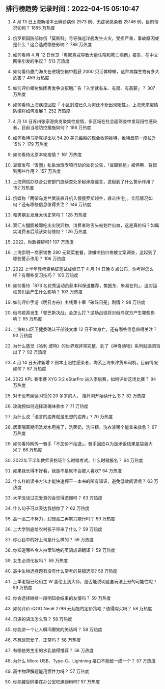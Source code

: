 
## 排行榜趋势 记录时间：2022-04-15 05:10:47
  
  1. 4 月 13 日上海新增本土确诊病例 2573 例、无症状感染者 25146 例，目前情况如何？ 1855 万热度
    
  2. 俄罗斯国防部称俄「莫斯科」号导弹巡洋舰发生火灾，受损严重，事故原因或是什么？这会造成哪些影响？ 788 万热度
    
  3. 如何看待 4 月 12 日世卫「奥密克戎导致大量住院和死亡病例」报告，在中文网络引发的争议？ 513 万热度
    
  4. 如何看待厦门海关在进境空箱中截获 2000 只活体蟑螂，这种病媒生物有多大危害？ 459 万热度
    
  5. 如何评价椰树集团再发争议招聘广告「入学就有车、有房、有高薪」？ 307 万热度
    
  6. 如何看待上海疾控回应「 小区封控已久为何还不断出现阳性」，上海未来疫情防控将如何发展？ 252 万热度
    
  7. 4 月 14 日苏州张家港突发聚集性疫情，多区域在社会面筛查中发现阳性感染者，目前当地防控措施如何？ 198 万热度
    
  8. 如何看待马斯克提出以 54.20 美元每股的现金收购推特，推特盘前一度拉升 15%？ 179 万热度
    
  9. 如何看待太原本轮疫情？ 161 万热度
    
  10. 豆瓣发布「饭圈」乱象治理专项行动的处罚公告，「豆瓣鹅组」被停用，将起到哪些作用？ 157 万热度
    
  11. 上海网信办联合公安部门连续查处多起涉疫谣言，这起到了什么警示作用？ 152 万热度
    
  12. 俄媒称「两架乌克兰武装直升机入侵俄罗斯领空，袭击住宅」，实际情况如何？还有哪些信息值得关注？ 146 万热度
    
  13. 和男朋友发展太快正常吗？ 128 万热度
    
  14. 双汇火腿肠被曝吃出尖锐异物，消费者称舌头被划烂出血，这是真的吗？如属实消费者后续该如何维权？ 126 万热度
    
  15. 2022，你敢裸辞吗? 107 万热度
    
  16. 上海崇明一商家销售 280 元蔬菜套餐，涉嫌哄抬价格被立案调查，这起到了哪些警示作用？ 106 万热度
    
  17. 2022 上半年教师资格证笔试成绩已于 4 月 14 日晚 8 点公布，你考得怎么样？有哪些复习技巧？ 105 万热度
    
  18. 如何看待「873 名优秀运动员获本科保送推荐，樊振东、朱易在列」，这对运动员们会产生什么影响？ 103 万热度
    
  19. 如何评价手游《明日方舟》主线第十章「破碎日冕」剧情？ 98 万热度
    
  20. 俄乌若真发生「顿巴斯决战」会怎么打？这场战役将对俄乌双方产生哪些影响？ 95 万热度
    
  21. 上海虹口区卫健委确认干部钱文雄 12 日不幸身亡，还有哪些信息值得关注？ 93 万热度
    
  22. 为什么感觉《哈利·波特》的世界观非常完整，到了《神奇动物》系列就漏洞百出了？ 92 万热度
    
  23. 4 月 14 日天津新增 2 例本土阳性感染者，均系上海来津货车司机，目前情况如何？ 87 万热度
    
  24. 2022 KPL 春季赛 XYG 3:2 eStarPro 进入季后赛，如何评价这场比赛？ 84 万热度
    
  25. 对于没有阅读习惯的 20 多岁的人， 推荐刚开始读什么书？ 82 万热度
    
  26. 玫瑰控如何选择玫瑰味香水？ 71 万热度
    
  27. 为什么说「语言的边界就是思想的边界」? 70 万热度
    
  28. 居家隔离期间洗发水用完了，洗面奶，洗洁精，洗衣液哪个能拿来救急？ 67 万热度
    
  29. 如何看待网传一骑手「不加价不给送」，骑手回应以为是米饭结果是袋装大米？ 66 万热度
    
  30. 2022年下半年教师资格证什么时候考试，什么时候报名？ 64 万热度
    
  31. 如果我长得不好看，我是不是就不会被人喜欢? 64 万热度
    
  32. 什么样的读书方法才能快速榨干一本书的所有知识，避免低效阅读呢？ 63 万热度
    
  33. 大学没谈过恋爱真的会觉得遗憾吗？ 63 万热度
    
  34. 什么句子可以表达我想你了？ 62 万热度
    
  35. 高一高二不努力，幻想高三再努力能行吗？ 59 万热度
    
  36. 上大学到底给农村孩子带来了什么？ 59 万热度
    
  37. 你心目中的好上司是什么样的？ 59 万热度
    
  38. 你知道哪些令人拍案叫绝的英语成语翻译？ 59 万热度
    
  39. 女生必须化妆吗？ 59 万热度
    
  40. 高中生物选择题有没有什么常考的易错选项? 59 万热度
    
  41. 上单老祖已经用主 W 盖伦上到大师，是否能说明这套玩法上分的可能性呢？ 59 万热度
    
  42. 你会选择继续一段明知会结束的友情吗？ 59 万热度
    
  43. 如何评价 iQOO Neo6 2799 元起售的定价策略？值得购买吗？ 58 万热度
    
  44. 日语的语法怎么背？ 58 万热度
    
  45. 你能讲一个让人瞬间爆笑的笑话吗？ 58 万热度
    
  46. 不想谈恋爱了，正常吗？ 58 万热度
    
  47. 有哪些男生用的水乳值得推荐？ 58 万热度
    
  48. 为什么 Micro USB、Type-C、Lightning 接口不能统一成一个？ 57 万热度
    
  49. 高中物理解题能用惯性力吗？ 57 万热度
    
  50. 你能接受同事在办公室吃螺蛳粉吗? 57 万热度
    
